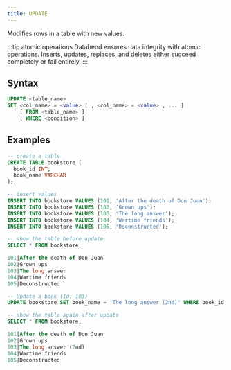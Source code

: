 ```yaml
---
title: UPDATE
---
```


Modifies rows in a table with new values.

:::tip atomic operations
Databend ensures data integrity with atomic operations. Inserts, updates, replaces, and deletes either succeed completely or fail entirely.
:::

## Syntax

```sql
UPDATE <table_name>
SET <col_name> = <value> [ , <col_name> = <value> , ... ]
    [ FROM <table_name> ]
    [ WHERE <condition> ]
```

## Examples

```sql
-- create a table
CREATE TABLE bookstore (
  book_id INT,
  book_name VARCHAR
);

-- insert values
INSERT INTO bookstore VALUES (101, 'After the death of Don Juan');
INSERT INTO bookstore VALUES (102, 'Grown ups');
INSERT INTO bookstore VALUES (103, 'The long answer');
INSERT INTO bookstore VALUES (104, 'Wartime friends');
INSERT INTO bookstore VALUES (105, 'Deconstructed');

-- show the table before update
SELECT * FROM bookstore;

101|After the death of Don Juan
102|Grown ups
103|The long answer
104|Wartime friends
105|Deconstructed

-- Update a book (Id: 103)
UPDATE bookstore SET book_name = 'The long answer (2nd)' WHERE book_id = 103;

-- show the table again after update
SELECT * FROM bookstore;

101|After the death of Don Juan
102|Grown ups
103|The long answer (2nd)
104|Wartime friends
105|Deconstructed
```